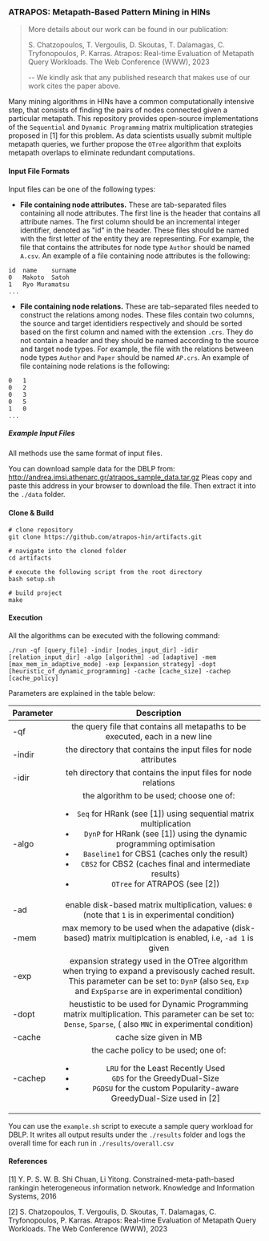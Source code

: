 ### ATRAPOS: Metapath-Based Pattern Mining in HINs

> More details about our work can be found in our publication:
> 
> S. Chatzopoulos, T. Vergoulis, D. Skoutas, T. Dalamagas, C. Tryfonopoulos, P. Karras. Atrapos: Real-time Evaluation of Metapath Query Workloads. The Web Conference (WWW), 2023
>
> -- We kindly ask that any published research that makes use of our work cites the paper above.


 

Many mining algorithms in HINs have a common computationally intensive step, that consists of finding the pairs of nodes connected given a particular metapath. This repository provides open-source implementations of the `Sequential` and `Dynamic Programming` matrix multiplication strategies proposed in [1] for this problem. 
As data scientists usually submit multiple metapath queries, we further propose the `OTree` algorithm that exploits metapath overlaps to eliminate redundant computations.

#### Input File Formats

Input files can be one of the following types:

* **File containing node attributes.** These are tab-separated files containing all node attributes. The first line is the header that contains all attribute names. The first column should be an incremental integer identifier, denoted as "id" in the header. These files should be named with the first letter of the entity they are representing. For example, the file that contains the attributes for node type `Author` should be named `A.csv`. An example of a file containing node attributes is the following: 

```
id	name    surname
0	Makoto  Satoh
1	Ryo Muramatsu
...
```

* **File containing node relations.** These are tab-separated files needed to construct the relations among nodes. These files contain two columns, the source and target identidiers respectively and should be sorted based on the first column and named with the extension `.crs`. They do not contain a header and they should be named according to the source and target node types. For example, the file with the relations between node types `Author` and `Paper` should be named `AP.crs`. An example of file containing node relations is the following: 

```
0	1
0	2
0	3
0	5
1	0
...
```

##### Example Input Files

All methods use the same format of input files. 

You can download sample data for the DBLP from: http://andrea.imsi.athenarc.gr/atrapos_sample_data.tar.gz
Pleas copy and paste this address in your browser to download the file. 
Then extract it into the `./data` folder.


#### Clone & Build

```
# clone repository
git clone https://github.com/atrapos-hin/artifacts.git

# navigate into the cloned folder
cd artifacts

# execute the following script from the root directory
bash setup.sh

# build project
make
```

#### Execution

All the algorithms can be executed with the following command: 

```
./run -qf [query_file] -indir [nodes_input_dir] -idir [relation_input_dir] -algo [algorithm] -ad [adaptive] -mem [max_mem_in_adaptive_mode] -exp [expansion_strategy] -dopt [heuristic_of_dynamic_programming] -cache [cache_size] -cachep [cache_policy]
```

Parameters are explained in the table below:

| Parameter   |      Description      |
|----------|:-------------:|
| -qf |  the query file that contains all metapaths to be executed, each in a new line |
| -indir |    the directory that contains the input files for node attributes    |
| -idir | teh directory that contains the input files for node relations |
| -algo | the algorithm to be used; choose one of: <ul><li>`Seq` for HRank (see [1]) using sequential matrix multiplication</li><li>`DynP` for HRank (see [1]) using the dynamic programming optimisation</li><li>`Baseline1` for CBS1 (caches only the result)</li><li>`CBS2` for CBS2 (caches final and intermediate results)</li><li>`OTree` for ATRAPOS (see [2])</li></ul></ul> |
| -ad | enable disk-based matrix multiplication, values: `0` (note that `1` is in experimental condition) |
| -mem | max memory to be used when the adapative (disk-based) matrix multiplcation is enabled, i.e, `-ad 1` is given |
| -exp | expansion strategy used in the OTree algorithm when trying to expand a previsously cached result. This parameter can be set to: `DynP` (also `Seq`, `Exp` and `ExpSparse` are in experimental condition) |
| -dopt | heustistic to be used for Dynamic Programming matrix multiplication. This parameter can be set to: `Dense`, `Sparse`, ( also `MNC` in experimental condition) |
| -cache | cache size given in MB |
| -cachep | the cache policy to be used; one of: <ul><li>`LRU` for the Least Recently Used</li><li>`GDS` for the GreedyDual-Size</li><li>`PGDSU` for the custom Popularity-aware GreedyDual-Size used in [2]</li></ul> |

You can use the `example.sh` script to execute a sample query workload for DBLP. 
It writes all output results under the `./results` folder and logs the overall time for each run in `./results/overall.csv`

#### References
[1] Y. P. S. W. B. Shi Chuan, Li Yitong. Constrained-meta-path-based rankingin heterogeneous information network. Knowledge and Information Systems, 2016

[2] S. Chatzopoulos, T. Vergoulis, D. Skoutas, T. Dalamagas, C. Tryfonopoulos, P. Karras. Atrapos: Real-time Evaluation of Metapath Query Workloads. The Web Conference (WWW), 2023
